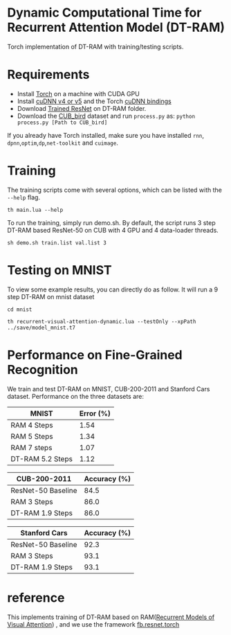 # Dynamic Computational Time for Recurrent Attention Model (DT-RAM)
Torch implementation of DT-RAM with training/testing scripts.

# Requirements

* Install [Torch](http://torch.ch/docs/getting-started.html) on a machine with CUDA GPU
* Install [cuDNN v4 or v5](https://developer.nvidia.com/cudnn) and the Torch [cuDNN bindings](https://github.com/soumith/cudnn.torch/tree/R4)
* Download [Trained ResNet](https://github.com/facebook/fb.resnet.torch/tree/master/pretrained) on DT-RAM folder.
* Download the [CUB_bird](http://www.vision.caltech.edu/visipedia/CUB-200.html) dataset and run `process.py` as:
`python process.py [Path to CUB_bird]` 

If you already have Torch installed, make sure you have installed `rnn`, `dpnn`,`optim`,`dp`,`net-toolkit` and `cuimage`.

# Training

The training scripts come with several options, which can be listed with the `--help` flag.

`th main.lua --help`

To run the training, simply run demo.sh. By default, the script runs 3 step DT-RAM based ResNet-50 on CUB with 4 GPU and 4 data-loader threads.

`sh demo.sh train.list val.list 3`

# Testing on MNIST

To view some example results, you can directly do as follow. It will run a 9 step DT-RAM on mnist dataset

`cd mnist`

`th recurrent-visual-attention-dynamic.lua --testOnly --xpPath ../save/model_mnist.t7`

# Performance on Fine-Grained Recognition
We train and test DT-RAM on MNIST, CUB-200-2011 and Stanford Cars dataset. Performance on the three datasets are:

| MNIST         | Error (%)   |
| ------------- | ----------- |
| RAM 4 Steps   | 1.54 |
| RAM 5 Steps   | 1.34 |
| RAM 7 steps   | 1.07 |
| DT-RAM 5.2 Steps | 1.12 |

| CUB-200-2011       | Accuracy (%) |
| ------------- | ----------- |
| ResNet-50 Baseline     | 84.5 |
| RAM 3 Steps     | 86.0 |
| DT-RAM 1.9 Steps | 86.0 |

| Stanford Cars       | Accuracy (%) |
| ------------- | ----------- |
| ResNet-50 Baseline     | 92.3 |
| RAM 3 Steps     | 93.1 |
| DT-RAM 1.9 Steps | 93.1 |

# reference
This implements training of DT-RAM based on RAM([Recurrent Models of Visual Attention](https://arxiv.org/pdf/1406.6247.pdf))
,
and we use the framework [fb.resnet.torch](https://github.com/facebook/fb.resnet.torch)
